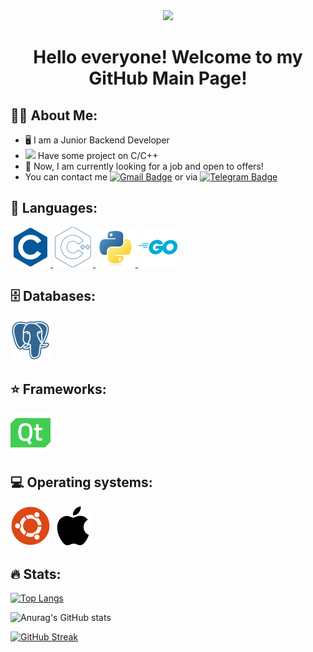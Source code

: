 <div id="header" align="center">
  <img src="https://media.giphy.com/media/JIX9t2j0ZTN9S/giphy.gif" width="150"/>
  <h1>
    Hello everyone! Welcome to my GitHub Main Page!
  </h1>
</div>

## :man_technologist: About Me:
- :desktop_computer: I am a Junior Backend Developer
- <img src="https://img.shields.io/badge/-%20-blue?style=flat-square&logo=cplusplus"/> Have some project on C/C++
- :briefcase: Now, I am currently looking for a job and open to offers!
- You can contact me <a href="mailto:oninthebest@gmail.com">![Gmail Badge](https://img.shields.io/badge/-Gmail-white?style=flat-square&logo=gmail)</a> or via [![Telegram Badge](https://img.shields.io/badge/Telegram-blue?style=flat-square&logo=telegram)](https://t.me/kosmosman)

## :rocket: Languages:

<div>
  <a href= https://github.com/Kosmosman?tab=repositories&q=&type=&language=c&sort= > <img width ='64px' src  ='https://github.com/devicons/devicon/blob/master/icons/c/c-plain.svg'> </a>
  <a href= https://github.com/Kosmosman?tab=repositories&q=&type=&language=c%2B%2B&sort= > <img width ='64px' src   ='https://github.com/devicons/devicon/blob/master/icons/cplusplus/cplusplus-line.svg'> </a>
  <a href= https://github.com/Kosmosman?tab=repositories > <img width ='64px' src     ='https://github.com/devicons/devicon/blob/master/icons/python/python-original.svg'> </a>
  <a href= https://github.com/Kosmosman?tab=repositories&q=&type=&language=go&sort= > <img width='64px' src='https://github.com/devicons/devicon/blob/master/icons/go/go-original-wordmark.svg'> </a>
</div>

## :file_cabinet: Databases:

<div>
  <a href= https://github.com/Kosmosman?tab=repositories&q=&type=&language=plpgsql&sort= > <img width ='64px' src  ='https://github.com/devicons/devicon/blob/master/icons/postgresql/postgresql-plain.svg'> </a>
  
## :star: Frameworks:
  
<div>
  <a href= https://github.com/Kosmosman?tab=repositories&q=&type=&language=c%2B%2B&sort= > <img width ='64px' src   ='https://github.com/devicons/devicon/blob/master/icons/qt/qt-original.svg'> </a>
  
## :computer: Operating systems:
  
<div>
  <img src='https://github.com/devicons/devicon/blob/master/icons/ubuntu/ubuntu-plain.svg' width='64px'/>
  <img src='https://github.com/devicons/devicon/blob/master/icons/apple/apple-original.svg' width='64px'/>
</div>
  
## :fire: Stats:

  [![Top Langs](https://github-readme-stats.vercel.app/api/top-langs/?username=kosmosman&langs_count=10)](https://github.com/anuraghazra/github-readme-stats)

  ![Anurag's GitHub stats](https://github-readme-stats.vercel.app/api?username=kosmosman&show_icons=true&theme=tokyonight)
  
  [![GitHub Streak](https://streak-stats.demolab.com?user=Kosmosman)](https://git.io/streak-stats)
